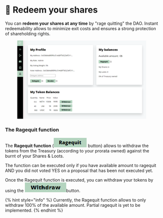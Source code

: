 # 🔌 Redeem your shares

You can **redeem your shares at any time** by "rage quitting" the DAO. Instant redeemability allows to minimize exit costs and ensures a strong protection of shareholding rights.&#x20;

<figure><img src="../.gitbook/assets/myprofile ragequit modified.png" alt=""><figcaption></figcaption></figure>

### The Ragequit function

The **Ragequit function** (<img src="../.gitbook/assets/ragequit.png" alt="" data-size="line"> button) allows to withdraw the tokens from the Treasury (according to your prorata owned) against the burnt of your Shares & Loots.

The function can be executed only if you have available amount to ragequit AND you did not voted YES on a proposal that has been not executed yet.

Once the Ragequit function is executed, you can withdraw your tokens by using the <img src="../.gitbook/assets/image (5).png" alt="" data-size="line">button.

{% hint style="info" %}
Currently, the Ragequit function allows to only withdraw 100% of the available amount. Partial ragequit is yet to be implemented.
{% endhint %}
